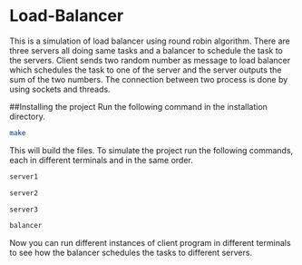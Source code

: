 # Load-Balancer
This is a simulation of load balancer using round robin algorithm. There are three servers all doing same tasks and a balancer to schedule the task to the servers. Client sends two random number as message to load balancer which schedules the task to one of the server and the server outputs the sum of the two numbers. The connection between two process is done by using sockets and threads.

##Installing the project
Run the following command in the installation directory.
```sh
make
```
This will build the files.
To simulate the project run the following commands, each in different terminals and in the same order.
```sh
server1
```
```sh
server2
```
```sh
server3
```
```sh
balancer
```
Now you can run different instances of client program in different terminals to see how the balancer schedules the tasks to different servers.
